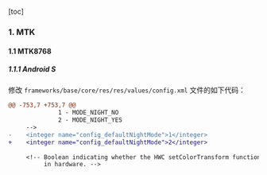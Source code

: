 [toc]

### 1. MTK

#### 1.1 MTK8768

##### 1.1.1 Android S

修改 `frameworks/base/core/res/res/values/config.xml` 文件的如下代码：

```diff
@@ -753,7 +753,7 @@
              1 - MODE_NIGHT_NO
              2 - MODE_NIGHT_YES
     -->
-    <integer name="config_defaultNightMode">1</integer>
+    <integer name="config_defaultNightMode">2</integer>
 
     <!-- Boolean indicating whether the HWC setColorTransform function can be performed efficiently
          in hardware. -->
```

